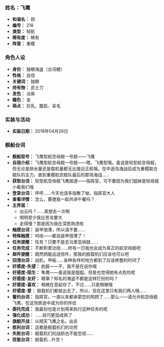### 姓名：飞鹰
* **和谐名：** 鸱
* **编号：** 218
* **类型：** 轻航
* **稀有度：** 稀有
* **阵营：** 重樱


### 角色人设
* **身份：** 独眼海盗（台词梗）
* **性格：** 自信
* **关键词：** 独眼
* **持有物：** 武士刀
* **发色：** 淡紫
* **瞳色：** 金
* **萌点：** 巨乳、腹肌、呆毛


### 实装与活动
* **实装日期：** 2018年04月26日


### 舰船台词
* **舰船型号：** 飞鹰型航空母舰一号舰——飞鹰
* **自我介绍：** 飞鹰型航空母舰一号舰——嗯，飞鹰型哦。虽说是轻型航空母舰，但无论是排水量还是载机量都无比接近正航哦。在中途岛海战后成为重樱联合舰队的主力，直到重樱航空舰队最后的那场海战……
* **获取台词：** 轻型航空母舰飞鹰报道——指挥官，可不要因为我们姐妹是轻母就小看我们哦
* **登录台词：** 呼呼……今天也请多指教了呦，指挥官大人
* **查看详情：** 怎么，要邀我一起共进午餐吗？
* **主界面：**
  * 出云吗？……真想去一次啊
  * 明明至少我比苍龙要大
  * 走得慢？那是因为我在深思熟虑啦
* **触摸台词：** 装甲很薄，所以请不要……
* **特殊触摸：** 呜哇——都说装甲很薄了！
* **任务提醒：** 任务？只要不是去马里亚纳就……
* **任务完成：** 不断积累功勋……终有一日我也会成为真正的航空母舰吧
* **邮件提醒：** 既然鸽能运送信件，那我的舰载机们应该也可以吧
* **回港台词：** 战机，甲板……各种各样的地方都到了应该修整的时间了
* **好感度-失望：** 肮脏——不，我不是在说你哦
* **好感度-陌生：** 隼鹰——虽说我是姐姐，但是也觉得她有点危险呢
* **好感度-友好：** 眼罩？知名的海盗不都是这样打扮的吗？
* **好感度-喜欢：** 稍微在意起你了，不过……只是稍微哦
* **好感度-爱：** 舰载机们都放出去了，所以，现在这里只有我们两人哦……
* **誓约台词：** 指挥官，一直以来都承蒙您的照顾了……那么——请允许航空母舰飞鹰，在这场旅途中成为你的伴侣
* **委托完成：** 我最初也是计划用来执行这种任务的呢
* **强化成功：** ……技巧更加成熟了
* **旗舰开战：** 以翔天飞鹰之名，出击
* **胜利台词：** 这都是舰载机们的功劳
* **失败台词：** 舰载机们的战损也不能忽视……
* **技能台词：** 舰载机…升空！
